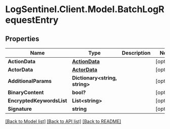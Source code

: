 # LogSentinel.Client.Model.BatchLogRequestEntry
## Properties

Name | Type | Description | Notes
------------ | ------------- | ------------- | -------------
**ActionData** | [**ActionData**](ActionData.md) |  | [optional] 
**ActorData** | [**ActorData**](ActorData.md) |  | [optional] 
**AdditionalParams** | **Dictionary&lt;string, string&gt;** |  | [optional] 
**BinaryContent** | **bool?** |  | [optional] 
**EncryptedKeywordsList** | **List&lt;string&gt;** |  | [optional] 
**Signature** | **string** |  | [optional] 

[[Back to Model list]](../README.md#documentation-for-models) [[Back to API list]](../README.md#documentation-for-api-endpoints) [[Back to README]](../README.md)

